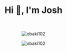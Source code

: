 <h1 align="center">Hi 👋, I'm Josh</h1>    
<br>    
<p align="center">         
<img align="center" src="https://github-readme-stats.vercel.app/api/top-langs?username=jjosh102&count_private=true&show_icons=true&locale=en&layout=compact&theme=chartreuse-dark" alt="obaki102" /> 
</p> 
<p align="center">   
 <img align="center" src="https://github-readme-stats.vercel.app/api?username=jjosh102&count_private=true&show_icons=true&locale=en&theme=chartreuse-dark" alt="obaki102"/>
</p> 
